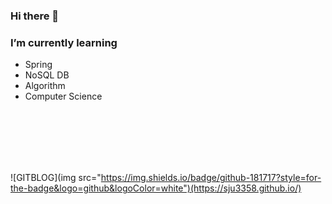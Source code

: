 ### Hi there 👋

### I’m currently learning  
  - Spring  
  - NoSQL DB  
  - Algorithm
  - Computer Science

<br/>
<br/>
<br/>
<br/>
<br/>



![GITBLOG](img src="https://img.shields.io/badge/github-181717?style=for-the-badge&logo=github&logoColor=white")(https://sju3358.github.io/)

